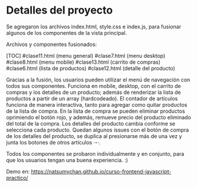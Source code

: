 # Detalles del proyecto
Se agregaron los archivos index.html, style.css e index.js, para fusionar algunos de los componentes de la vista principal.

Archivos y componentes fusionados:

[TOC]
#clase11.html (menu general)
#clase7.html (menu desktop)
#clase8.html (menu mobile)
#clase13.html (carrito de compras)
#clase6.html (lista de productos)
#clase12.html (detalle del producto)

Gracias a la fusión, los usuarios pueden utilizar el menú de navegación con todos sus componentes. Funciona en mobile, desktop, con el carrito de compras y los detalles de un producto; además de renderizar la lista de productos a partir de un array (hardcodeado). El contador de artículos funciona de manera interactiva, tanto para agregar como quitar productos de la lista de compra. En la lista de compra se pueden eliminar productos oprimiendo el botón rojo, y además, remueve precio del producto eliminado del total de la compra. Los detalles del producto cambia conforme se selecciona cada producto. Quedan algunos issues con el botón de compra de los detalles del producto, se duplica al presionarse más de una vez y junta los botones de otros artículos ·-·.

Todos los componentes se probaron individualmente y en conjunto, para que los usuarios tengan una buena experiencia. :)

Demo en:  https://natsumychan.github.io/curso-frontend-javascript-practico/